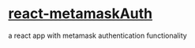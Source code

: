 # [react-metamaskAuth](https://react-metamaskauth.web.app)
a react app with metamask authentication functionality
